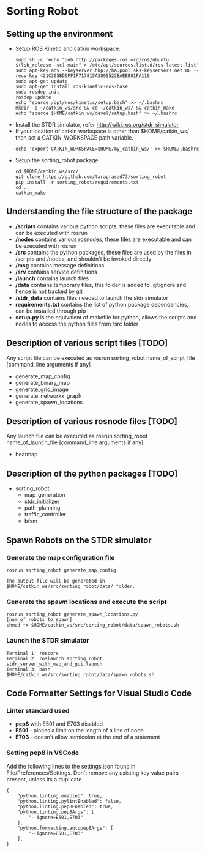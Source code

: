 # Sorting Robot

## Setting up the environment
 - Setup ROS Kinetic and catkin workspace.
    ~~~~
    sudo sh -c 'echo "deb http://packages.ros.org/ros/ubuntu $(lsb_release -sc) main" > /etc/apt/sources.list.d/ros-latest.list'
    sudo apt-key adv --keyserver hkp://ha.pool.sks-keyservers.net:80 --recv-key 421C365BD9FF1F717815A3895523BAEEB01FA116
    sudo apt-get update
    sudo apt-get install ros-kinetic-ros-base
    sudo rosdep init
    rosdep update
    echo "source /opt/ros/kinetic/setup.bash" >> ~/.bashrc
    mkdir -p ~/catkin_ws/src && cd ~/catkin_ws/ && catkin_make
    echo "source $HOME/catkin_ws/devel/setup.bash" >> ~/.bashrc
    ~~~~
 - Install the STDR simulator, refer http://wiki.ros.org/stdr_simulator
 - If your location of catkin workspace is other than $HOME/catkin_ws/ then set a CATKIN_WORKSPACE path variable.
    ~~~~
    echo 'export CATKIN_WORKSPACE=$HOME/my_catkin_ws/' >> $HOME/.bashrc
    ~~~~
 - Setup the sorting_robot package.
    ~~~~
    cd $HOME/catkin_ws/src/
    git clone https://github.com/taraprasad73/sorting_robot
    pip install -r sorting_robot/requirements.txt
    cd ..
    catkin_make
    ~~~~

## Understanding the file structure of the package
 - **/scripts** contains various python scripts, these files are executable and can be executed with rosrun
 - **/nodes** contains various rosnodes, these files are executable and can be executed with rosrun
 - **/src** contains the python packages, these files are used by the files in /scripts and /nodes, and shouldn't be invoked directly
 - **/msg** contains message definitions
 - **/srv** contains service definitions
 - **/launch** contains launch files
 - **/data** contains temporary files, this folder is added to .gitignore and hence is not tracked by git
 - **/stdr_data** contains files needed to launch the stdr simulator
 - **requirements.txt** contains the list of python package dependencies, can be installed through pip
 - **setup.py** is the equivalent of makefile for python, allows the scripts and nodes to access the python files from /src folder 

## Description of various script files [TODO]
Any script file can be executed as rosrun sorting_robot name_of_script_file [command_line arguments if any]
 - generate_map_config 
 - generate_binary_map
 - generate_grid_image
 - generate_networkx_graph
 - generate_spawn_locations

## Description of various rosnode files [TODO]
Any launch file can be executed as rosrun sorting_robot name_of_launch_file [command_line arguments if any]
 - heatmap

## Description of the python packages [TODO]
 - sorting_robot
   - map_generation
   - stdr_initializer
   - path_planning
   - traffic_controller
   - bfsm

## Spawn Robots on the STDR simulator
### Generate the map configuration file
~~~~
rosrun sorting_robot generate_map_config

The output file will be generated in $HOME/catkin_ws/src/sorting_robot/data/ folder.
~~~~

### Generate the spawn locations and execute the script
~~~~
rosrun sorting_robot generate_spawn_locations.py [num_of_robots_to_spawn]
chmod +x $HOME/catkin_ws/src/sorting_robot/data/spawn_robots.sh
~~~~

### Launch the STDR simulator
~~~~
Terminal 1: roscore
Terminal 2: roslaunch sorting_robot stdr_server_with_map_and_gui.launch
Terminal 3: bash $HOME/catkin_ws/src/sorting_robot/data/spawn_robots.sh
~~~~

## Code Formatter Settings for Visual Studio Code

### Linter standard used
 - **pep8** with E501 and E703 disabled
 - **E501** - places a limit on the length of a line of code
 - **E703** - doesn't allow semicolon at the end of a statement

### Setting pep8 in VSCode
Add the following lines to the settings.json found in File/Preferences/Settings. Don't remove any existing key value pairs present, unless its a duplicate.
~~~~
{
    "python.linting.enabled": true,
    "python.linting.pylintEnabled": false,
    "python.linting.pep8Enabled": true,
    "python.linting.pep8Args": [
        "--ignore=E501,E703"
    ],
    "python.formatting.autopep8Args": [
        "--ignore=E501,E703"
    ],
}
~~~~
